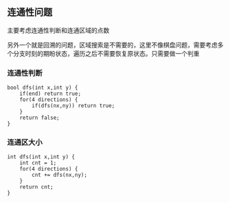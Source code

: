 ## 连通性问题

主要考虑连通性判断和连通区域的点数

另外一个就是回溯的问题，区域搜索是不需要的，这里不像棋盘问题，需要考虑多个分支时刻的期盼状态，遍历之后不需要恢复原状态。只需要做一个判重


### 连通性判断
```
bool dfs(int x,int y) {
    if(end) return true;
    for(4 directions) {
        if(dfs(nx,ny)) return true;
    }
    return false;
}
```

### 连通区大小

```
int dfs(int x,int y) {
    int cnt = 1;
    for(4 directions) {
        cnt += dfs(nx,ny);
    }
    return cnt;
}
```




